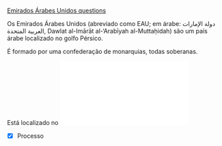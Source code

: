 [Emirados Árabes Unidos questions](Emirados%20%C3%81rabes%20Unidos%20questions.md)

Os Emirados Árabes Unidos (abreviado como EAU; em árabe: دولة الإمارات العربية المتحدة, Dawlat al-Imārāt al-‘Arabīyah al-Muttaḥidah) são um país árabe localizado no golfo Pérsico.

É formado por uma confederação de monarquias, todas soberanas.

Está localizado no ![golfo pérsico](golfo%20p%C3%A9rsico.md)

- [x] Processo